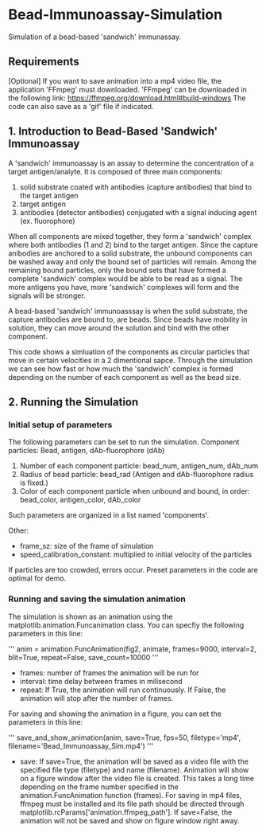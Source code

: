 # Bead-Immunoassay-Simulation
Simulation of a bead-based 'sandwich' immunassay.

## Requirements
[Optional] If you want to save animation into a mp4 video file, the application 'FFmpeg' must downloaded.
'FFmpeg' can be downloaded in the following link: https://ffmpeg.org/download.html#build-windows
The code can also save as a 'gif' file if indicated.

## 1. Introduction to Bead-Based 'Sandwich' Immunoassay

A 'sandwich' immunoassay is an assay to determine the concentration of a target antigen/analyte.
It is composed of three main components:  
1. solid substrate coated with antibodies (capture antibodies) that bind to the target antigen
2. target antigen                        
3. antibodies (detector antibodies) conjugated with a signal inducing agent (ex. fluorophore)

When all components are mixed together, they form a 'sandwich' complex where both antibodies (1 and 2) bind to the target antigen.
Since the capture anibodies are anchored to a solid substrate, the unbound components can be washed away and only the bound set of particles will remain.
Among the remaining bound particles, only the bound sets that have formed a complete 'sandwich' complex would be able to be read as a signal.
The more antigens you have, more 'sandwich' complexes will form and the signals will be stronger.

A bead-based 'sandwich' immunoasssay is when the solid substrate, the capture antibodies are bound to, are beads. Since beads have mobility in solution, they can move around the solution and bind with the other component.

This code shows a simluation of the components as circular particles that move in certain velocities in a 2 dimentional sapce. Through the simulation we can see how fast or how much the 'sandwich' complex is formed depending on the number of each component as well as the bead size.

## 2. Running the Simulation
### Initial setup of parameters
The following parameters can be set to run the simulation.
Component particles:
Bead, antigen, dAb-fluorophore (dAb)
1. Number of each component particle:
    bead_num, antigen_num, dAb_num
2. Radius of bead particle:
    bead_rad (Antigen and dAb-fluorophore radius is fixed.)
3. Color of each component particle when unbound and bound, in order:
    bead_color, antigen_color, dAb_color
    
Such parameters are organized in a list named 'components'.

Other:
- frame_sz: size of the frame of simulation
- speed_calibration_constant: multiplied to initial velocity of the particles
                                    
If particles are too crowded, errors occur. Preset parameters in the code are optimal for demo.

### Running and saving the simulation animation
The simulation is shown as an animation using the matplotlib.animation.Funcanimation class.
You can specfiy the following parameters in this line:

'''
anim = animation.FuncAnimation(fig2, animate, frames=9000, interval=2, blit=True, repeat=False, save_count=10000
'''

- frames: number of frames the animation will be run for
- interval: time delay between frames in milisecond
- repeat: If True, the animation will run continuously. If False, the animation will stop after the number of frames.

For saving and showing the animation in a figure, you can set the parameters in this line:

'''
save_and_show_animation(anim, save=True, fps=50, filetype='mp4', filename='Bead_Immunoassay_Sim.mp4')
'''

- save: If save=True, the animation will be saved as a video file with the specified file type (filetype) and name (filename). Animation will show on a figure window after the video file is created. This takes a long time depending on the frame number specified in the animation.FuncAnimation function (frames). For saving in mp4 files, ffmpeg must be installed and its file path should be directed through matplotlib.rcParams['animation.ffmpeg_path']. If save=False, the animation will not be saved and show on figure window right away.

                                    


